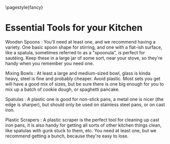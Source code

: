 \pagestyle{fancy}
# Essential Tools for your Kitchen

Wooden Spoons
: You'll need at least one, and we recommend having a variety. One basic spoon
shape for stirring, and one with a flat-ish surface, like a spatula, sometimes
referred to as a "spoonula", is perfect for sautéing. Keep these in a large jar
of some sort, near your stove, so they're handy when you remember you need one.

Mixing Bowls
: At least a large and medium-sized bowl, glass is kinda heavy, steel is fine 
and probably cheaper. Avoid plastic. Most sets you get will have a good mix of 
sizes, but be sure there is one big enough for you to mix up a batch of cookie 
dough, or spaghetti pancake.

Spatulas
: A plastic one is good for non-stick pans, a metal one is nicer (the edge is 
sharper), but should only be used on stainless steel pans, or on cast iron.

Plastic Scrapers
: A plastic scraper is the perfect tool for cleaning up cast iron pans, it is
also handy for getting all sorts of other kitchen things clean, like spatulas
with gunk stuck to them, etc. You need at least one, but we recommend getting a
bunch, because they're easy to lose.
